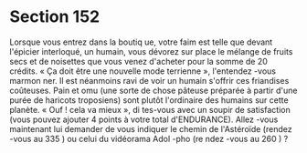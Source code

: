 # Section 152

Lorsque vous entrez dans la boutiq ue, votre faim est telle que
devant l'épicier interloqué, un humain, vous dévorez sur place le
mélange de fruits secs et de noisettes que vous venez d'acheter
pour la somme de 20 crédits. « Ça doit être une nouvelle mode
terrienne », l'entendez -vous marmon ner. Il est néanmoins ravi
de voir un humain s'offrir ces friandises coûteuses. Pain et  omu
(une sorte de chose pâteuse préparée à partir d'une purée de
haricots troposiens) sont plutôt l'ordinaire des humains sur cette
planète. « Ouf ! cela va mieux », di tes-vous avec un soupir de
satisfaction (vous pouvez ajouter 4 points à votre total
d'ENDURANCE).  Allez -vous maintenant lui demander de vous
indiquer le chemin de l'Astéroïde (rendez -vous au 335 ) ou celui
du vidéorama Adol -pho (re ndez -vous au 260 ) ?